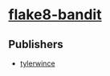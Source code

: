 # [flake8-bandit](https://pypi.org/project/flake8-bandit)



## Publishers
- [tylerwince](https://pypi.org/user/tylerwince)


